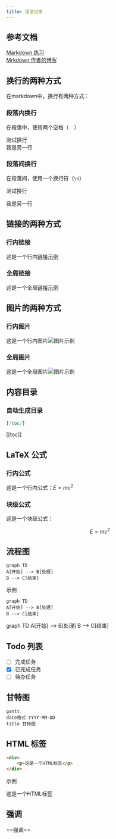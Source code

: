 ```yaml
--- 
title: 语法记录
---
```


## 参考文档

[Markdown 练习](https://www.markdowntutorial.com/zh-cn/)  
[Mrkdown 作者的博客](https://daringfireball.net/projects/markdown/)

## 换行的两种方式

在markdown中，换行有两种方式：

### 段落内换行

在段落中，使用两个空格（`  `）

测试换行  
我是另一行

### 段落间换行

在段落间，使用一个换行符（`\n`）

测试换行  

我是另一行

## 链接的两种方式

### 行内链接

这是一个行内[链接示例](https://www.markdown.xyz/basic-syntax/#links)

### 全局链接

这是一个全局[链接示例][链接示例]

[链接示例]: https://www.markdown.xyz/basic-syntax/#links

## 图片的两种方式

### 行内图片

这是一个行内图片![图片示例](./image.avif)

### 全局图片

这是一个全局图片![图片示例][图片示例]

[图片示例]: ./image.avif

## 内容目录

### 自动生成目录

```markdown
[[toc]]
```

[[toc]]

## LaTeX 公式

### 行内公式

这是一个行内公式：$E=mc^2$

### 块级公式

这是一个块级公式：

$$
E=mc^2
$$

## 流程图

```mermaid
graph TD
A[开始] --> B[处理]
B --> C[结束]
```

示例

```mermaid
graph TD
A[开始] --> B[处理]
B --> C[结束]
```


graph TD
A[开始] --> B[处理]
B --> C[结束]

## Todo 列表

- [ ] 完成任务
- [x] 已完成任务
- [ ] 待办任务

## 甘特图

```mermaid
gantt
date格式 YYYY-MM-DD
title 甘特图

```

## HTML 标签

```html
<div>
    <p>这是一个HTML标签</p>
</div>
```

示例

<div>
    <p>这是一个HTML标签</p>
</div>

## 强调

==强调==
